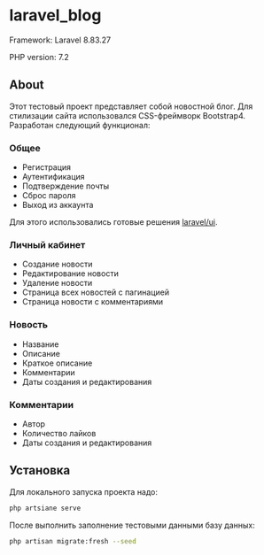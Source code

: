 # laravel_blog

Framework: Laravel 8.83.27

PHP version: 7.2

## About

Этот тестовый проект представляет собой новостной блог. Для стилизации сайта использовался CSS-фреймворк Bootstrap4. Разработан следующий функционал:

### Общее

-   Регистрация
-   Аутентификация
-   Подтверждение почты
-   Сброс пароля
-   Выход из аккаунта

Для этого использовались готовые решения [laravel/ui](https://github.com/laravel/ui).

### Личный кабинет

-   Создание новости
-   Редактирование новости
-   Удаление новости
-   Страница всех новостей с пагинацией
-   Страница новости с комментариями

### Новость

-   Название
-   Описание
-   Краткое описание
-   Комментарии
-   Даты создания и редактирования

### Комментарии

-   Автор
-   Количество лайков
-   Даты создания и редактирования

## Установка

Для локального запуска проекта надо:

```sh
php artsiane serve
```

После выполнить заполнение тестовыми данными базу данных:

```sh
php artisan migrate:fresh --seed
```
